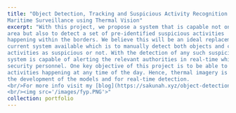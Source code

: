 ```yaml
---
title: "Object Detection, Tracking and Suspicious Activity Recognition for
Maritime Surveillance using Thermal Vision"
excerpt: "With this project, we propose a system that is capable not only to detect objects within the surveillance 
area but also to detect a set of pre-identified suspicious activities 
happening within the borders. We believe this will be an ideal replacement to the 
current system available which is to manually detect both objects and classify 
activities as suspicious or not. With the detection of any such suspicious activities, the 
system is capable of alerting the relevant authorities in real-time which makes it superior to the available traditional method with an additional benefit of increased safety of 
security personnel. One key objective of this project is to be able to detect both objects and 
activities happening at any time of the day. Hence, thermal imagery is used for 
the development of the models and for real-time detection.
<br/>For more info visit my [blog](https://sakunah.xyz/object-detection-tracking-and-suspicious-activity-recognition-formaritime-surveillance-using-thermal-vision/index.html)
<br/><img src='/images/fyp.PNG'>"
collection: portfolio
---
```


